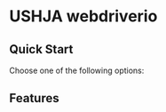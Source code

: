 USHJA webdriverio
===================



## Quick Start

Choose one of the following options:




## Features

